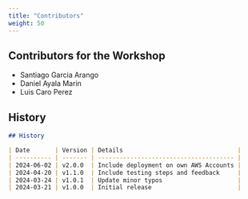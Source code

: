 ```yaml
---
title: "Contributors"
weight: 50
---
```


## Contributors for the Workshop

- Santiago Garcia Arango
- Daniel Ayala Marin
- Luis Caro Perez

## History

```markdown
## History

| Date       | Version | Details                                |
| ---------- | ------- | -------------------------------------- |
| 2024-06-02 | v2.0.0  | Include deployment on own AWS Accounts |
| 2024-04-20 | v1.1.0  | Include testing steps and feedback     |
| 2024-03-24 | v1.0.1  | Update minor typos                     |
| 2024-03-21 | v1.0.0  | Initial release                        |
```

